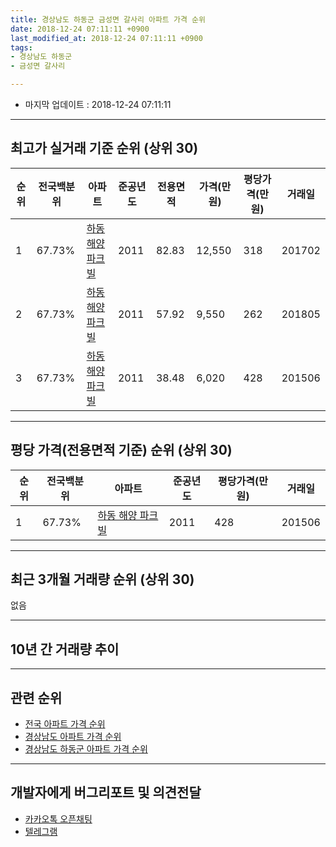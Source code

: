 ```yaml
---
title: 경상남도 하동군 금성면 갈사리 아파트 가격 순위
date: 2018-12-24 07:11:11 +0900
last_modified_at: 2018-12-24 07:11:11 +0900
tags:
- 경상남도 하동군
- 금성면 갈사리

---
```


* 마지막 업데이트 : 2018-12-24 07:11:11

---

## 최고가 실거래 기준 순위 (상위 30)


|순위|전국백분위|아파트|준공년도|전용면적|가격(만원)|평당가격(만원)|거래일|
|---|---|---|---|---|---|---|---|
|1|67.73%|[하동 해양 파크빌](https://search.naver.com/search.naver?query=%EA%B2%BD%EC%83%81%EB%82%A8%EB%8F%84+%ED%95%98%EB%8F%99%EA%B5%B0+%EA%B8%88%EC%84%B1%EB%A9%B4+%EA%B0%88%EC%82%AC%EB%A6%AC+%ED%95%98%EB%8F%99+%ED%95%B4%EC%96%91+%ED%8C%8C%ED%81%AC%EB%B9%8C)|2011|82.83|12,550|318|201702|
|2|67.73%|[하동 해양 파크빌](https://search.naver.com/search.naver?query=%EA%B2%BD%EC%83%81%EB%82%A8%EB%8F%84+%ED%95%98%EB%8F%99%EA%B5%B0+%EA%B8%88%EC%84%B1%EB%A9%B4+%EA%B0%88%EC%82%AC%EB%A6%AC+%ED%95%98%EB%8F%99+%ED%95%B4%EC%96%91+%ED%8C%8C%ED%81%AC%EB%B9%8C)|2011|57.92|9,550|262|201805|
|3|67.73%|[하동 해양 파크빌](https://search.naver.com/search.naver?query=%EA%B2%BD%EC%83%81%EB%82%A8%EB%8F%84+%ED%95%98%EB%8F%99%EA%B5%B0+%EA%B8%88%EC%84%B1%EB%A9%B4+%EA%B0%88%EC%82%AC%EB%A6%AC+%ED%95%98%EB%8F%99+%ED%95%B4%EC%96%91+%ED%8C%8C%ED%81%AC%EB%B9%8C)|2011|38.48|6,020|428|201506|


---

## 평당 가격(전용면적 기준) 순위 (상위 30)


|순위|전국백분위|아파트|준공년도|평당가격(만원)|거래일|
|---|---|---|---|---|---|
|1|67.73%|[하동 해양 파크빌](https://search.naver.com/search.naver?query=%EA%B2%BD%EC%83%81%EB%82%A8%EB%8F%84+%ED%95%98%EB%8F%99%EA%B5%B0+%EA%B8%88%EC%84%B1%EB%A9%B4+%EA%B0%88%EC%82%AC%EB%A6%AC+%ED%95%98%EB%8F%99+%ED%95%B4%EC%96%91+%ED%8C%8C%ED%81%AC%EB%B9%8C)|2011|428|201506|


---

## 최근 3개월 거래량 순위 (상위 30)

없음

---

## 10년 간 거래량 추이


<div style="width:100%;">
    <canvas id="deal_progress" height="250"></canvas>
</div>

<script>
new Chart(document.getElementById("deal_progress"), {
    type: 'line',
    data: {
        labels: ['200812','200901','200902','200903','200904','200905','200906','200907','200908','200909','200910','200911','200912','201001','201002','201003','201004','201005','201006','201007','201008','201009','201010','201011','201012','201101','201102','201103','201104','201105','201106','201107','201108','201109','201110','201111','201112','201201','201202','201203','201204','201205','201206','201207','201208','201209','201210','201211','201212','201301','201302','201303','201304','201305','201306','201307','201308','201309','201310','201311','201312','201401','201402','201403','201404','201405','201406','201407','201408','201409','201410','201411','201412','201501','201502','201503','201504','201505','201506','201507','201508','201509','201510','201511','201512','201601','201602','201603','201604','201605','201606','201607','201608','201609','201610','201611','201612','201701','201702','201703','201704','201705','201706','201707','201708','201709','201710','201711','201712','201801','201802','201803','201804','201805','201806','201807','201808','201809','201810','201811','201812'],
        datasets: [{
            label: '실거래 수',
            pointRadius: 1,
            data: [0, 0, 0, 0, 0, 0, 0, 0, 0, 0, 0, 0, 0, 0, 0, 0, 0, 0, 0, 0, 0, 0, 0, 0, 0, 0, 0, 0, 0, 0, 0, 0, 0, 2, 13, 6, 14, 3, 9, 9, 7, 9, 10, 5, 0, 5, 7, 0, 3, 2, 0, 2, 0, 0, 2, 0, 1, 3, 0, 2, 1, 0, 1, 0, 0, 0, 0, 1, 1, 0, 1, 1, 0, 1, 1, 2, 0, 1, 1, 0, 0, 2, 2, 0, 7, 5, 1, 0, 0, 1, 8, 4, 1, 2, 2, 2, 0, 0, 3, 2, 3, 1, 0, 0, 0, 0, 1, 0, 0, 1, 0, 2, 0, 2, 1, 0, 0, 1, 0, 0, 0],
            borderColor: "rgba(255, 201, 14, 1)",
            backgroundColor: "rgba(255, 201, 14, 0.5)",
            fill: true,
        }]
    },
    options: {
        responsive: true,
        title: {
            display: true,
            text: '10년간 거래량 추이'
        },
        tooltips: {
            mode: 'index',
            intersect: false,
        },
        hover: {
            mode: 'nearest',
            intersect: true
        },
        scales: {
            xAxes: [{
                display: true,
                scaleLabel: {
                    display: true,
                    labelString: '년/월'
                }
            }],
            yAxes: [{
                display: true,
                ticks: {
                    suggestedMin: 0,
                },
                scaleLabel: {
                    display: true,
                    labelString: '실거래 수'
                }
            }]
        }
    }
});

</script>


---

## 관련 순위

- [전국 아파트 가격 순위](https://inasie.github.io/apt-ranking/전국)
- [경상남도 아파트 가격 순위](https://inasie.github.io/apt-ranking/경상남도)
- [경상남도 하동군 아파트 가격 순위](https://inasie.github.io/apt-ranking/경상남도-하동군)


---

## 개발자에게 버그리포트 및 의견전달

- [카카오톡 오픈채팅](https://open.kakao.com/o/gLJUAP4)
- [텔레그램](https://t.me/inasie)

